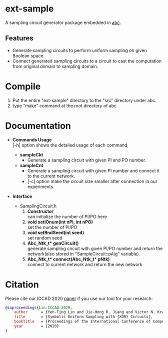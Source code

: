# ext-sample
A sampling circuit generator package embedded in [abc](https://github.com/berkeley-abc/abc).
## Features
- Generate sampling circuits to perform uniform sampling on given Boolean space.
- Connect generated sampling circuits to a circuit to cast the computation from original domain to sampling domain.

# Compile
1. Put the entire "ext-sample" directory to the "src" directory under abc.
2. type "make" command at the root directory of abc

# Documentation
- **Commands Usage**  
  \[-h] option shows the detailed usage of each command
  - **sampleCkt**  
    - Generate a sampling circuit with given PI and PO number.
  - **sampleCnt**  
    - Generate a sampling circuit with given PI number and connect it to the current network.  
    - \[-c] option make the circuit size smaller after connection in our experiments.

- **Interface**    
  - SamplingCircuit.h
    1. **Constructor**  
      can initialize the number of PI/PO here
    2. **void setIOnum(int nPI, int nPO)**  
      set the number of PI/PO
    3. **void setRndSeed(int seed)**  
      set random seed
    4. **Abc_Ntk_t\* genCircuit()**  
      generate sampling circuit with given PI/PO number and return the network(also stored in "SampleCircuit::pAig" variable).
    5. **Abc_Ntk_t\* connect(Abc_Ntk_t\* pNtk)**  
      connect to current network and return the new network



# Citation
Please cite our ICCAD 2020 [paper](https://dl.acm.org/doi/10.1145/3400302.3415616) if you use our tool for your research:
```bibtex
@inproceedings{Lin:ICCAD:2020,
    author      = {Yen-Ting Lin and Jie-Hong R. Jiang and Victor N. Kravets},
    title       = {Symbolic Uniform Sampling with {XOR} Circuits},
    booktitle   = {Proceedings of the International Conference of Computer-Aided Design (ICCAD)},
    year        = {2020}
}
```
